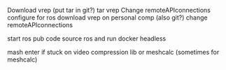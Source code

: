 Download vrep (put tar in git?)
tar vrep
Change remoteAPIconnections
configure for ros
download vrep on personal comp (also git?)
change remoteAPIconnections

start ros pub code
source ros and run docker headless

mash enter if stuck on video compression lib or meshcalc (sometimes for meshcalc)